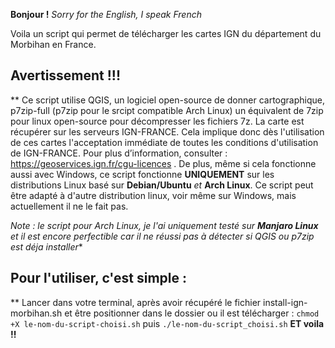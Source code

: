 **Bonjour !**
*Sorry for the English, I speak French*

Voila un script qui permet de télécharger les cartes IGN du département du Morbihan en France.
## Avertissement !!!

**
Ce script utilise QGIS, un logiciel open-source de donner cartographique, p7zip-full (p7zip pour le srcipt compatible Arch Linux) un équivalent de 7zip pour linux open-source pour décompresser les fichiers 7z. La carte est récupérer sur les serveurs IGN-FRANCE. Cela implique donc dès l'utilisation de ces cartes l'acceptation immédiate de toutes les conditions d'utilisation de IGN-FRANCE. Pour plus d’information, consulter : https://geoservices.ign.fr/cgu-licences .
De plus, même si cela fonctionne aussi avec Windows, ce script fonctionne **UNIQUEMENT** sur les distributions Linux basé sur **Debian/Ubuntu** *et* **Arch Linux**. Ce script peut être adapté à d'autre distribution linux, voir même sur Windows, mais actuellement il ne le fait pas.

*Note : le script pour Arch Linux, je l'ai uniquement testé sur **Manjaro Linux** et il est encore perfectible car il ne réussi pas à détecter si QGIS ou p7zip est déja installer**
## Pour l'utiliser, c'est simple :

**
Lancer dans votre terminal, après avoir récupéré le fichier install-ign-morbihan.sh et être positionner dans le dossier ou il est télécharger : `chmod +X le-nom-du-script-choisi.sh` puis `./le-nom-du-script_choisi.sh`
**ET voila !!**

